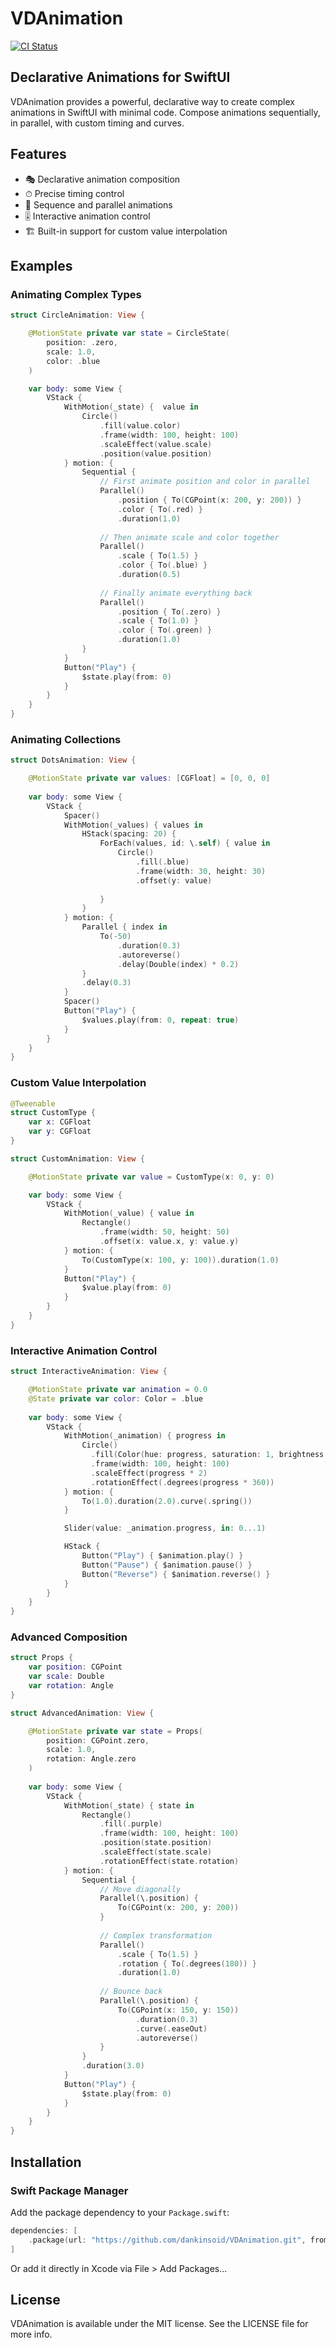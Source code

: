 # VDAnimation

[![CI Status](https://img.shields.io/travis/dankinsoid/VDAnimation.svg?style=flat)](https://travis-ci.org/dankinsoid/VDAnimation)

## Declarative Animations for SwiftUI

VDAnimation provides a powerful, declarative way to create complex animations in SwiftUI with minimal code. Compose animations sequentially, in parallel, with custom timing and curves.

## Features

- 🎭 Declarative animation composition
- ⏱ Precise timing control
- 🔄 Sequence and parallel animations
- 🎚 Interactive animation control
- 🏗 Built-in support for custom value interpolation

## Examples

### Animating Complex Types

```swift
struct CircleAnimation: View {

    @MotionState private var state = CircleState(
        position: .zero,
        scale: 1.0,
        color: .blue
    )

    var body: some View {
        VStack {
            WithMotion(_state) {  value in
                Circle()
                    .fill(value.color)
                    .frame(width: 100, height: 100)
                    .scaleEffect(value.scale)
                    .position(value.position)
            } motion: {
                Sequential {
                    // First animate position and color in parallel
                    Parallel()
                        .position { To(CGPoint(x: 200, y: 200)) }
                        .color { To(.red) }
                        .duration(1.0)
                    
                    // Then animate scale and color together
                    Parallel()
                        .scale { To(1.5) }
                        .color { To(.blue) }
                        .duration(0.5)
                    
                    // Finally animate everything back
                    Parallel()
                        .position { To(.zero) }
                        .scale { To(1.0) }
                        .color { To(.green) }
                        .duration(1.0)
                }
            }
            Button("Play") {
                $state.play(from: 0)
            }
        }
    }
}
```

### Animating Collections

```swift
struct DotsAnimation: View {

    @MotionState private var values: [CGFloat] = [0, 0, 0]
    
    var body: some View {
        VStack {
            Spacer()
            WithMotion(_values) { values in
                HStack(spacing: 20) {
                    ForEach(values, id: \.self) { value in
                        Circle()
                            .fill(.blue)
                            .frame(width: 30, height: 30)
                            .offset(y: value)
                        
                    }
                }
            } motion: {
                Parallel { index in
                    To(-50)
                        .duration(0.3)
                        .autoreverse()
                        .delay(Double(index) * 0.2)
                }
                .delay(0.3)
            }
            Spacer()
            Button("Play") {
                $values.play(from: 0, repeat: true)
            }
        }
    }
}
```

### Custom Value Interpolation

```swift
@Tweenable
struct CustomType {
    var x: CGFloat
    var y: CGFloat
}

struct CustomAnimation: View {

    @MotionState private var value = CustomType(x: 0, y: 0)

    var body: some View {
        VStack {
            WithMotion(_value) { value in
                Rectangle()
                    .frame(width: 50, height: 50)
                    .offset(x: value.x, y: value.y)
            } motion: {
                To(CustomType(x: 100, y: 100)).duration(1.0)
            }
            Button("Play") {
                $value.play(from: 0)
            }
        }
    }
}
```

### Interactive Animation Control

```swift
struct InteractiveAnimation: View {

    @MotionState private var animation = 0.0
    @State private var color: Color = .blue
    
    var body: some View {
        VStack {
            WithMotion(_animation) { progress in
                Circle()
                  .fill(Color(hue: progress, saturation: 1, brightness: 1))
                  .frame(width: 100, height: 100)
                  .scaleEffect(progress * 2)
                  .rotationEffect(.degrees(progress * 360))
            } motion: {
                To(1.0).duration(2.0).curve(.spring())
            }

            Slider(value: _animation.progress, in: 0...1)

            HStack {
                Button("Play") { $animation.play() }
                Button("Pause") { $animation.pause() }
                Button("Reverse") { $animation.reverse() }
            }
        }
    }
}
```

### Advanced Composition

```swift
struct Props {
    var position: CGPoint
    var scale: Double
    var rotation: Angle
}

struct AdvancedAnimation: View {

    @MotionState private var state = Props(
        position: CGPoint.zero,
        scale: 1.0,
        rotation: Angle.zero
    )
    
    var body: some View {
        VStack {
            WithMotion(_state) { state in
                Rectangle()
                    .fill(.purple)
                    .frame(width: 100, height: 100)
                    .position(state.position)
                    .scaleEffect(state.scale)
                    .rotationEffect(state.rotation)
            } motion: {
                Sequential {
                    // Move diagonally
                    Parallel(\.position) {
                        To(CGPoint(x: 200, y: 200))
                    }
                    
                    // Complex transformation
                    Parallel()
                        .scale { To(1.5) }
                        .rotation { To(.degrees(180)) }
                        .duration(1.0)
                    
                    // Bounce back
                    Parallel(\.position) {
                        To(CGPoint(x: 150, y: 150))
                            .duration(0.3)
                            .curve(.easeOut)
                            .autoreverse()
                    }
                }
                .duration(3.0)
            }
            Button("Play") {
                $state.play(from: 0)
            }
        }
    }
}

```

## Installation

### Swift Package Manager

Add the package dependency to your `Package.swift`:

```swift
dependencies: [
    .package(url: "https://github.com/dankinsoid/VDAnimation.git", from: "2.0.0")
]
```

Or add it directly in Xcode via File > Add Packages...

## License

VDAnimation is available under the MIT license. See the LICENSE file for more info.

